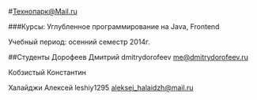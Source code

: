 #Технопарк@Mail.ru

###Курсы: Углубленное программирование на Java, Frontend

Учебный период: осенний семестр 2014г.

##Студенты
Дорофеев Дмитрий dmitrydorofeev me@dmitrydorofeev.ru

Кобзистый Константин

Халайджи Алексей leshiy1295 aleksei_halaidzh@mail.ru